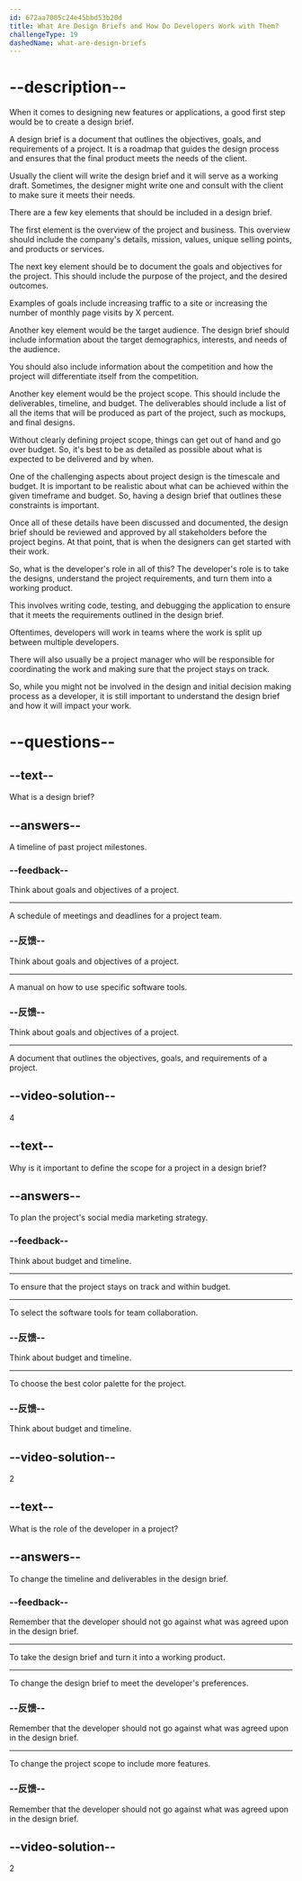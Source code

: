 ```yaml
---
id: 672aa7005c24e45bbd53b20d
title: What Are Design Briefs and How Do Developers Work with Them?
challengeType: 19
dashedName: what-are-design-briefs
---
```


# --description--

When it comes to designing new features or applications, a good first step would be to create a design brief.

A design brief is a document that outlines the objectives, goals, and requirements of a project. It is a roadmap that guides the design process and ensures that the final product meets the needs of the client.

Usually the client will write the design brief and it will serve as a working draft. Sometimes, the designer might write one and consult with the client to make sure it meets their needs.

There are a few key elements that should be included in a design brief.

The first element is the overview of the project and business. This overview should include the company's details, mission, values, unique selling points, and products or services.

The next key element should be to document the goals and objectives for the project. This should include the purpose of the project, and the desired outcomes.

Examples of goals include increasing traffic to a site or increasing the number of monthly page visits by X percent.

Another key element would be the target audience. The design brief should include information about the target demographics, interests, and needs of the audience.

You should also include information about the competition and how the project will differentiate itself from the competition.

Another key element would be the project scope. This should include the deliverables, timeline, and budget. The deliverables should include a list of all the items that will be produced as part of the project, such as mockups, and final designs.

Without clearly defining project scope, things can get out of hand and go over budget. So, it's best to be as detailed as possible about what is expected to be delivered and by when.

One of the challenging aspects about project design is the timescale and budget. It is important to be realistic about what can be achieved within the given timeframe and budget. So, having a design brief that outlines these constraints is important.

Once all of these details have been discussed and documented, the design brief should be reviewed and approved by all stakeholders before the project begins. At that point, that is when the designers can get started with their work.

So, what is the developer's role in all of this? The developer's role is to take the designs, understand the project requirements, and turn them into a working product.

This involves writing code, testing, and debugging the application to ensure that it meets the requirements outlined in the design brief.

Oftentimes, developers will work in teams where the work is split up between multiple developers.

There will also usually be a project manager who will be responsible for coordinating the work and making sure that the project stays on track.

So, while you might not be involved in the design and initial decision making process as a developer, it is still important to understand the design brief and how it will impact your work.

# --questions--

## --text--

What is a design brief?

## --answers--

A timeline of past project milestones.

### --feedback--

Think about goals and objectives of a project.

---

A schedule of meetings and deadlines for a project team.

### --反馈--

Think about goals and objectives of a project.

---

A manual on how to use specific software tools.

### --反馈--

Think about goals and objectives of a project.

---

A document that outlines the objectives, goals, and requirements of a project.

## --video-solution--

4

## --text--

Why is it important to define the scope for a project in a design brief?

## --answers--

To plan the project's social media marketing strategy.

### --feedback--

Think about budget and timeline.

---

To ensure that the project stays on track and within budget.

---

To select the software tools for team collaboration.

### --反馈--

Think about budget and timeline.

---

To choose the best color palette for the project.

### --反馈--

Think about budget and timeline.

## --video-solution--

2

## --text--

What is the role of the developer in a project?

## --answers--

To change the timeline and deliverables in the design brief.

### --feedback--

Remember that the developer should not go against what was agreed upon in the design brief.

---

To take the design brief and turn it into a working product.

---

To change the design brief to meet the developer's preferences.

### --反馈--

Remember that the developer should not go against what was agreed upon in the design brief.

---

To change the project scope to include more features.

### --反馈--

Remember that the developer should not go against what was agreed upon in the design brief.

## --video-solution--

2
